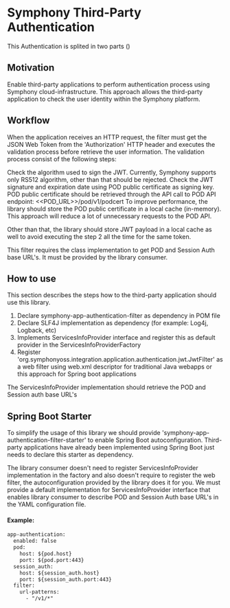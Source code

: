 # Symphony Third-Party Authentication

This Authentication is splited in two parts ()

## Motivation
Enable third-party applications to perform authentication process using Symphony cloud-infrastructure. This approach allows the third-party application to check the user identity within the Symphony platform.

## Workflow
When the application receives an HTTP request, the filter must get the JSON Web Token from the 'Authorization' HTTP header and executes the validation process before retrieve the user information. The validation process consist of the following steps:

Check the algorithm used to sign the JWT. Currently, Symphony supports only RS512 algorithm, other than that should be rejected.
Check the JWT signature and expiration date using POD public certificate as signing key. POD public certificate should be retrieved through the API call to POD API endpoint: <<POD_URL>>/pod/v1/podcert
To improve performance, the library should store the POD public certificate in a local cache (in-memory). This approach will reduce a lot of unnecessary requests to the POD API.

Other than that, the library should store JWT payload in a local cache as well to avoid executing the step 2 all the time for the same token.

This filter requires the class implementation to get POD and Session Auth base URL's. It must be provided by the library consumer.

## How to use
This section describes the steps how to the third-party application should use this library.

1. Declare symphony-app-authentication-filter as dependency in POM file
2. Declare SLF4J implementation as dependency (for example: Log4j, Logback, etc)
3. Implements ServicesInfoProvider interface and register this as default provider in the ServicesInfoProviderFactory
4. Register 'org.symphonyoss.integration.application.authentication.jwt.JwtFilter' as a web filter using web.xml descriptor for traditional Java webapps or this approach for Spring boot applications

The ServicesInfoProvider implementation should retrieve the POD and Session auth base URL's

## Spring Boot Starter
To simplify the usage of this library we should provide 'symphony-app-authentication-filter-starter' to enable Spring Boot autoconfiguration. Third-party applications have already been implemented using Spring Boot just needs to declare this starter as dependency.

The library consumer doesn't need to register ServicesInfoProvider implementation in the factory and also doesn't require to register the web filter, the autoconfiguration provided by the library does it for you. We must provide a default implementation for ServicesInfoProvider interface that enables library consumer to describe POD and Session Auth base URL's in the YAML configuration file.

#### Example:

```xml
app-authentication:
  enabled: false
  pod:
    host: ${pod.host}
    port: ${pod.port:443}
  session_auth:
    host: ${session_auth.host}
    port: ${session_auth.port:443}
  filter:
    url-patterns:
      - "/v1/*"
```
